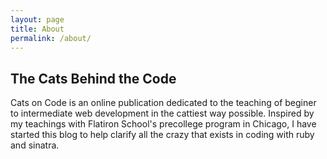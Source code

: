 ```yaml
---
layout: page
title: About
permalink: /about/
---
```


<h2> The Cats Behind the Code </h2>

Cats on Code is an online publication dedicated to the teaching of beginer to intermediate web development in the cattiest way possible. Inspired by my teachings with Flatiron School's precollege program in Chicago, I have started this blog to help clarify all the crazy that exists in coding with ruby and sinatra. 


